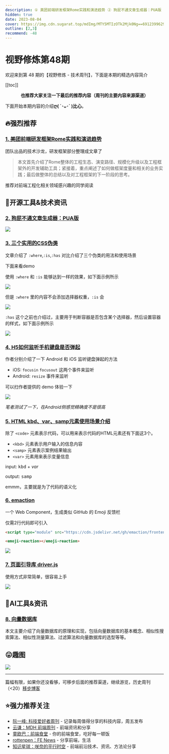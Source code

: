 ```yaml
---
description: ① 美团前端研发框架Rome实践和演进趋势 ② 狗屁不通文章生成器：PUA版 ③ 三个实用的CSS伪类 ④ H5如何监听手机键盘是否弹起 ⑤ HTML kbd、var、samp元素使用场景介绍 ⑥ emaction ⑦ 页面引导库 driver.js ⑧ 向量数据库
hidden: true
date: 2023-08-04
cover: https://img.cdn.sugarat.top/mdImg/MTY5MTIzOTk2Mjk0Ng==691239962946
outline: [2,3]
recommend: -48
---
```


# 视野修炼第48期

欢迎来到第 48 期的【视野修炼 - 技术周刊】，下面是本期的精选内容简介

[[toc]]

<center>

**​也推荐大家关注一下最后的推荐内容（周刊的主要内容来源渠道）**
</center>

下面开始本期内容的介绍**ღ( ´･ᴗ･` )比心**。
## 🔥强烈推荐

### [1. 美团前端研发框架Rome实践和演进趋势](https://mp.weixin.qq.com/s/zywrCSSHnYMu6Uh54MHN0Q)
团队出品的技术沙龙，研发框架部分整理成文章了

>本文首先介绍了Rome整体的工程生态、演变路径、规模化升级以及工程框架外的开发辅助工具；紧接着，重点阐述了如何做框架度量和相关的业务实践；最后做整体的总结以及对工程框架的下一阶段的思考。

推荐对前端工程化相关领域感兴趣的同学阅读
## 🔧开源工具&技术资讯
### [2. 狗屁不通文章生成器：PUA版](https://akira-cn.github.io/bullshit-generator-js/index-pua.html)

![](https://img.cdn.sugarat.top/mdImg/MTY5MTIzNzg1MDI4Mg==691237850282)

### [3. 三个实用的CSS伪类](https://mp.weixin.qq.com/s?__biz=Mzg2NjY2NTcyNg%3D%3D&mid=2247489822&idx=1&sn=43e10598d2635bfef7b17131d42c6100&chksm=ce460c8ff93185996b6bbcb5502e1e1335aadf2be975c3eab75b5f7f4e7d49adb7a6e11ea9ea#rd)
文章介绍了 `:where`,`:is`,`:has` 对比介绍了三个伪类的用法和使用场景

下面来看demo

使用 `:where` 和 `:is` 能够达到一样的效果，如下面示例所示

![](https://img.cdn.sugarat.top/mdImg/MTY5MTIyODg5NzEyNg==691228897126)

但是 `:where` 里的内容不会添加选择器权重，`:is` 会

![](https://img.cdn.sugarat.top/mdImg/MTY5MTIyOTIwNTgxMg==691229205812)

`:has` 这个之前也介绍过，主要用于判断容器是否包含某个选择器，然后设置容器的样式，如下面示例所示

![](https://img.cdn.sugarat.top/mdImg/MTY5MTIyOTQ5ODI2OQ==691229498269)

### [4. H5如何监听手机键盘是否弹起](https://juejin.cn/post/7117814358259793933)
作者分别介绍了一下 Android 和 iOS 监听键盘弹起的方法
* iOS: `focusin` `focusout` 这两个事件来监听
* Android: `resize` 事件来监听

可以扫作者提供的 demo 体验一下

![](https://img.cdn.sugarat.top/mdImg/MTY5MTIzMTk4NzEzNw==691231987137)

*笔者测试了一下，在Android侧感觉精确度不是很高*

### [5. HTML kbd、var、samp元素使用场景介绍](https://www.zhangxinxu.com/wordpress/2023/07/html-samp-element/)

除了 `<code>` 元素表示代码，可以用来表示代码的HTML元素还有下面这3个。

* `<kbd>` 元素表示用户输入的信息内容
* `<samp>` 元素表示案例结果输出
* `<var>` 元素用来表示变量信息

input: <kbd>kbd</kbd> + <var>var</var>

output: <samp>samp</samp>

emmm，主要就是为了代码的语义化

### [6. emaction](https://github.com/emaction/emaction.frontend)

一个 Web Component，生成类似 GitHub 的 Emoji 反馈栏

仅需2行代码即可引入

```html
<script type="module" src="https://cdn.jsdelivr.net/gh/emaction/frontend.dist@1.0.4/bundle.js"></script>

<emoji-reaction></emoji-reaction>
```

![](https://img.cdn.sugarat.top/mdImg/MTY5MTIzNzM1MDkxMQ==691237350911)

### [7. 页面引导库 driver.js](https://juejin.cn/post/7262542750405804091)

使用方式非常简单，很容易上手

![](https://img.cdn.sugarat.top/mdImg/MTY5MTIzNzU0ODYyMw==691237548623)

## 🤖AI工具&资讯
### [8. 向量数据库](https://guangzhengli.com/blog/zh/vector-database/)

本文主要介绍了向量数据库的原理和实现，包括向量数据库的基本概念、相似性搜索算法、相似性测量算法、过滤算法和向量数据库的选型等等。

## 😛趣图

![](https://img.cdn.sugarat.top/mdImg/MTY5MTIzNzk0Njg3Mg==691237946872)

---

篇幅有限，如果你还没看够，可移步后面的推荐渠道，继续游览，历史周刊（<20）[移步博客](https://sugarat.top/weekly/index.html)

## ⭐️强力推荐关注
* [阮一峰: 科技爱好者周刊](https://www.ruanyifeng.com/blog/archives.html) - 记录每周值得分享的科技内容，周五发布
* [云谦：MDH 前端周刊](https://www.yuque.com/chencheng/mdh-weekly) - 前端资讯和分享
* [童欧巴：前端食堂](https://github.com/Geekhyt/weekly) - 你的前端食堂，吃好每一顿饭
* [rottenpen：FE News](https://rottenpen.zhubai.love/) - 分享前端，生活
* [知识星球：咲奈的平行时空](https://wx.zsxq.com/dweb2/index/group/15552285284822) - 前端前沿技术、资讯、方法论分享
